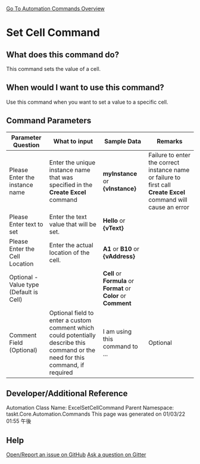 <!--TITLE: Set Cell Command -->
<!-- SUBTITLE: a command in the Excel Commands group. -->
[Go To Automation Commands Overview](/automation-commands.md)


# Set Cell Command


## What does this command do?
This command sets the value of a cell.


## When would I want to use this command?
Use this command when you want to set a value to a specific cell.


## Command Parameters
| Parameter Question   	| What to input  	|  Sample Data 	| Remarks  	|
| ---                    | ---               | ---           | ---       |
|Please Enter the instance name|Enter the unique instance name that was specified in the **Create Excel** command|**myInstance** or **{vInstance}**|Failure to enter the correct instance name or failure to first call **Create Excel** command will cause an error|
|Please Enter text to set|Enter the text value that will be set.|**Hello** or **{vText}**||
|Please Enter the Cell Location|Enter the actual location of the cell.|**A1** or **B10** or **{vAddress}**||
|Optional - Value type (Default is Cell)||**Cell** or **Formula** or **Format** or **Color** or **Comment**||
|Comment Field (Optional)|Optional field to enter a custom comment which could potentially describe this command or the need for this command, if required|I am using this command to ...|Optional|












## Developer/Additional Reference
Automation Class Name: ExcelSetCellCommand
Parent Namespace: taskt.Core.Automation.Commands
This page was generated on 01/03/22 01:55 午後


## Help
[Open/Report an issue on GitHub](https://github.com/saucepleez/taskt/issues/new)
[Ask a question on Gitter](https://gitter.im/taskt-rpa/Lobby)
